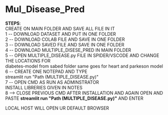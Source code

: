 # Mul_Disease_Pred

**STEPS**:  
CREATE ON MAIN FOLDER AND SAVE ALL FILE IN IT    
1 -- DOWNLOAD DATASET AND PUT IN ONE FOLDER  
2 -- DOWNLOAD COLAB FILE AND SAVE IN ONE FOLDER  
3 -- DOWNLOAD SAVED FILE AND SAVE IN ONE FOLDER   
4 -- DOWNLOAD MULTIPLE_DISESE_PRED IN MAIN FOLDER  
5 -- OPEN MULTIPLE_DISEASE.py FILE IN SPIDER/VSCODE  AND CHANGE THE LOCATIONS FOR   
      diabetes-model from sabed folder
      same goes for heart and parkeson model  
6 -- CREATE ONE NOTEPAD  AND TYPE  
                      streamlit run "Path (MULTIPLE_DISEASE.py)"  
7 -- OPEN CMD AS RUN AS ADMINSTRATOR  
                      INSTALL LIBRERIES GIVEN IN NOTES  
8 --> CLOSE PREVIOUS CMD AFTER INSTALLATION AND AGAIN OPEN AND PASTE **streamlit run "Path (MULTIPLE_DISEASE.py)"**  AND ENTER  

LOCAL HOST WILL OPEN UR DEFAULT BROWSER   

